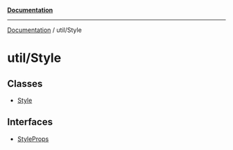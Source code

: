[**Documentation**](../../index.md)

***

[Documentation](../../index.md) / util/Style

# util/Style

## Classes

- [Style](classes/Style.md)

## Interfaces

- [StyleProps](interfaces/StyleProps.md)
